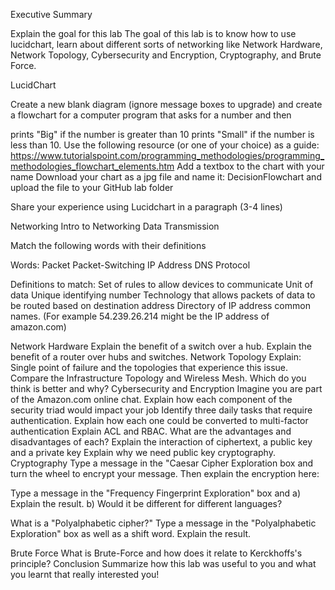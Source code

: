 Executive Summary

Explain the goal for this lab
The goal of this lab is to know how to use lucidchart, learn about different sorts of networking like Network Hardware, Network Topology, Cybersecurity and Encryption, Cryptography, and Brute Force. 

LucidChart

Create a new blank diagram (ignore message boxes to upgrade) and create a flowchart for a computer program that asks for a number and then

prints "Big" if the number is greater than 10
prints "Small" if the number is less than 10. Use the following resource (or one of your choice) as a guide: https://www.tutorialspoint.com/programming_methodologies/programming_methodologies_flowchart_elements.htm Add a textbox to the chart with your name
Download your chart as a jpg file and name it: DecisionFlowchart and upload the file to your GitHub lab folder

Share your experience using Lucidchart in a paragraph (3-4 lines)

Networking
Intro to Networking
Data Transmission

Match the following words with their definitions

Words: Packet Packet-Switching IP Address DNS Protocol

Definitions to match: Set of rules to allow devices to communicate Unit of data Unique identifying number Technology that allows packets of data to be routed based on destination address Directory of IP address common names. (For example 54.239.26.214 might be the IP address of amazon.com)

Network Hardware
Explain the benefit of a switch over a hub.
Explain the benefit of a router over hubs and switches.
Network Topology
Explain: Single point of failure and the topologies that experience this issue.
Compare the Infrastructure Topology and Wireless Mesh. Which do you think is better and why?
Cybersecurity and Encryption
Imagine you are part of the Amazon.com online chat. Explain how each component of the security triad would impact your job
Identify three daily tasks that require authentication. Explain how each one could be converted to multi-factor authentication
Explain ACL and RBAC. What are the advantages and disadvantages of each?
Explain the interaction of ciphertext, a public key and a private key
Explain why we need public key cryptography.
Cryptography
Type a message in the "Caesar Cipher Exploration box and turn the wheel to encrypt your message. Then explain the encryption here:

Type a message in the "Frequency Fingerprint Exploration" box and a) Explain the result. b) Would it be different for different languages?

What is a "Polyalphabetic cipher?" Type a message in the "Polyalphabetic Exploration" box as well as a shift word. Explain the result.

Brute Force
What is Brute-Force and how does it relate to Kerckhoffs's principle?
Conclusion
Summarize how this lab was useful to you and what you learnt that really interested you!


